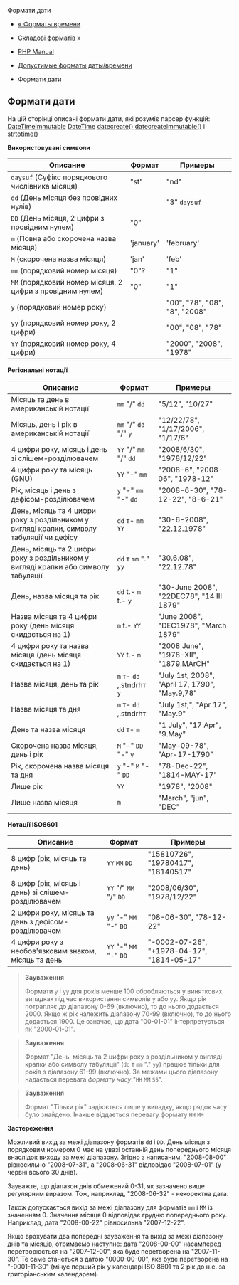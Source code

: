 Формати дати

-   [« Форматы времени](datetime.formats.time.html)
    
-   [Складові форматів »](datetime.formats.compound.html)
    
-   [PHP Manual](index.html)
    
-   [Допустимые форматы даты/времени](datetime.formats.html)
    
-   Формати дати
    

## Формати дати

На цій сторінці описані формати дати, які розуміє парсер функцій: [DateTimeImmutable](class.datetimeimmutable.html) [DateTime](class.datetime.html) [datecreate()](function.date-create.html) [datecreateimmutable()](function.date-create-immutable.html) і [strtotime()](function.strtotime.html)

**Використовувані символи**

| Описание                                                  | Формат    | Примеры                       |
|-----------------------------------------------------------|-----------|-------------------------------|
| `daysuf` (Суфікс порядкового числівника місяця)           | "st"      | "nd"                          |
| `dd` (День місяця без провідних нулів)                    |           | "3" `daysuf`                  |
| `DD` (День місяця, 2 цифри з провідним нулем)             | "0"       |                               |
| `m` (Повна або скорочена назва місяця)                    | 'january' | 'february'                    |
| `M` (скорочена назва місяця)                              | 'jan'     | 'feb'                         |
| `mm` (порядковий номер місяця)                            | "0"?      | "1"                           |
| `MM` (порядковий номер місяця, 2 цифри з провідним нулем) | "0"       | "1"                           |
| `y` (порядковий номер року)                               |           | "00", "78", "08", "8", "2008" |
| `yy` (порядковий номер року, 2 цифри)                     |           | "00", "08", "78"              |
| `YY` (порядковий номер року, 4 цифри)                     |           | "2000", "2008", "1978"        |

**Регіональні нотації**

| Описание                                                                                  | Формат                    | Примеры                                        |
|-------------------------------------------------------------------------------------------|---------------------------|------------------------------------------------|
| Місяць та день в американській нотації                                                    | `mm` "/" `dd`             | "5/12", "10/27"                                |
| Місяць, день і рік в американській нотації                                                | `mm` "/" `dd` "/" `y`     | "12/22/78", "1/17/2006", "1/17/6"              |
| 4 цифри року, місяць і день зі слішем-розділювачем                                        | `YY` "/" `mm` "/" `dd`    | "2008/6/30", "1978/12/22"                      |
| 4 цифри року та місяць (GNU)                                                              | `YY` "-" `mm`             | "2008-6", "2008-06", "1978-12"                 |
| Рік, місяць і день з дефісом-розділювачем                                                 | `y` "-" `mm` "-" `dd`     | "2008-6-30", "78-12-22", "8-6-21"              |
| День, місяць та 4 цифри року з роздільником у вигляді крапки, символу табуляції чи дефісу | `dd` т- `mm` `YY`         | "30-6-2008", "22.12.1978"                      |
| День, місяць та 2 цифри року з роздільником у вигляді крапки або символу табуляції        | `dd` т `mm` "." `yy`      | "30.6.08", "22.12.78"                          |
| День, назва місяця та рік                                                                 | `dd` t.- `m` t.- `y`      | "30-June 2008", "22DEC78", "14 III 1879"       |
| Назва місяця та 4 цифри року (день місяця скидається на 1)                                | `m` t.- `YY`              | "June 2008", "DEC1978", "March 1879"           |
| 4 цифри року та назва місяця (день місяця скидається на 1)                                | `YY` t.- `m`              | "2008 June", "1978-XII", "1879.MArCH"          |
| Назва місяця, день та рік                                                                 | `m` т- `dd` ,.stndrhт `y` | "July 1st, 2008", "April 17, 1790", "May.9,78" |
| Назва місяця та дня                                                                       | `m` т- `dd` ,.stndrhт     | "July 1st,", "Apr 17", "May.9"                 |
| День та назва місяця                                                                      | `dd` т- `m`               | "1 July", "17 Apr", "9.May"                    |
| Скорочена назва місяця, день і рік                                                        | `M` "-" `DD` "-" `y`      | "May-09-78", "Apr-17-1790"                     |
| Рік, скорочена назва місяця та дня                                                        | `y` "-" `M` "-" `DD`      | "78-Dec-22", "1814-MAY-17"                     |
| Лише рік                                                                                  | `YY`                      | "1978", "2008"                                 |
| Лише назва місяця                                                                         | `m`                       | "March", "jun", "DEC"                          |

**Нотації ISO8601**

| Описание                                             | Формат                 | Примеры                                    |
|------------------------------------------------------|------------------------|--------------------------------------------|
| 8 цифр (рік, місяць та день)                         | `YY` `MM` `DD`         | "15810726", "19780417", "18140517"         |
| 8 цифр (рік, місяць і день) зі слішем-розділювачем   | `YY` "/" `MM` "/" `DD` | "2008/06/30", "1978/12/22"                 |
| 2 цифри року, місяць та день з дефісом-розділювачем  | `yy` "-" `MM` "-" `DD` | "08-06-30", "78-12-22"                     |
| 4 цифри року з необов'язковим знаком, місяць та день | `YY` "-" `MM` "-" `DD` | "-0002-07-26", "+1978-04-17", "1814-05-17" |

> **Зауваження**
> 
> Формати `y` і `yy` для років менше 100 обробляються у виняткових випадках під час використання символів `y` або `yy`. Якщо рік потрапляє до діапазону 0-69 (включно), то до нього додається 2000. Якщо ж рік належить діапазону 70-99 (включно), то до нього додається 1900. Це означає, що дата "00-01-01" інтерпретується як "2000-01-01".

> **Зауваження**
> 
> Формат "День, місяць та 2 цифри року з роздільником у вигляді крапки або символу табуляції" (`dd` т `mm` "." `yy`) працює тільки для років з діапазону 61-99 (включно). За межами цього діапазону надається перевага *формату часу* "`HH` `MM` `SS`".

> **Зауваження**
> 
> Формат "Тільки рік" задіюється лише у випадку, якщо рядок часу було знайдено. Інакше віддається перевагу формату `HH` `MM`

**Застереження**

Можливий вихід за межі діапазону форматів `dd` і `DD`. День місяця з порядковим номером 0 має на увазі останній день попереднього місяця внаслідок виходу за межі діапазону. Згідно з написаним, "2008-08-00" рівносильно "2008-07-31", а "2008-06-31" відповідає "2008-07-01" (у червні всього 30 днів).

Зауважте, що діапазон днів обмежений 0-31, як зазначено вище регулярним виразом. Тож, наприклад, "2008-06-32" - некоректна дата.

Також допускається вихід за межі діапазону для форматів `mm` і `MM` із значенням 0. Значення місяця 0 відповідає грудню попереднього року. Наприклад, дата "2008-00-22" рівносильна "2007-12-22".

Якщо врахувати два попередні зауваження та вихід за межі діапазону днів та місяців, отримаємо наступне: дата "2008-00-00" насамперед перетворюється на "2007-12-00", яка буде перетворена на "2007-11-30". Те саме станеться з датою "0000-00-00", яка буде перетворена на "-0001-11-30" (мінус перший рік у календарі ISO 8601 та 2 рік до н.е. за григоріанським календарем).